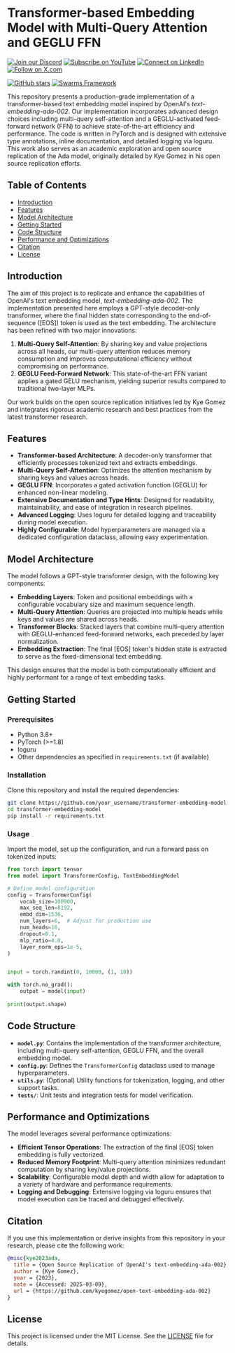 
# Transformer-based Embedding Model with Multi-Query Attention and GEGLU FFN

[![Join our Discord](https://img.shields.io/badge/Discord-Join%20our%20server-5865F2?style=for-the-badge&logo=discord&logoColor=white)](https://discord.gg/agora-999382051935506503) [![Subscribe on YouTube](https://img.shields.io/badge/YouTube-Subscribe-red?style=for-the-badge&logo=youtube&logoColor=white)](https://www.youtube.com/@kyegomez3242) [![Connect on LinkedIn](https://img.shields.io/badge/LinkedIn-Connect-blue?style=for-the-badge&logo=linkedin&logoColor=white)](https://www.linkedin.com/in/kye-g-38759a207/) [![Follow on X.com](https://img.shields.io/badge/X.com-Follow-1DA1F2?style=for-the-badge&logo=x&logoColor=white)](https://x.com/kyegomezb)


[![GitHub stars](https://img.shields.io/github/stars/The-Swarm-Corporation/Legal-Swarm-Template?style=social)](https://github.com/The-Swarm-Corporation/Legal-Swarm-Template)
[![Swarms Framework](https://img.shields.io/badge/Built%20with-Swarms-blue)](https://github.com/kyegomez/swarms)

This repository presents a production-grade implementation of a transformer-based text embedding model inspired by OpenAI's *text-embedding-ada-002*. Our implementation incorporates advanced design choices including multi-query self-attention and a GEGLU-activated feed-forward network (FFN) to achieve state-of-the-art efficiency and performance. The code is written in PyTorch and is designed with extensive type annotations, inline documentation, and detailed logging via loguru. This work also serves as an academic exploration and open source replication of the Ada model, originally detailed by Kye Gomez in his open source replication efforts.

## Table of Contents

- [Introduction](#introduction)
- [Features](#features)
- [Model Architecture](#model-architecture)
- [Getting Started](#getting-started)
- [Code Structure](#code-structure)
- [Performance and Optimizations](#performance-and-optimizations)
- [Citation](#citation)
- [License](#license)

## Introduction

The aim of this project is to replicate and enhance the capabilities of OpenAI's text embedding model, *text-embedding-ada-002*. The implementation presented here employs a GPT-style decoder-only transformer, where the final hidden state corresponding to the end-of-sequence ([EOS]) token is used as the text embedding. The architecture has been refined with two major innovations:

1. **Multi-Query Self-Attention**: By sharing key and value projections across all heads, our multi-query attention reduces memory consumption and improves computational efficiency without compromising on performance.
2. **GEGLU Feed-Forward Network**: This state-of-the-art FFN variant applies a gated GELU mechanism, yielding superior results compared to traditional two-layer MLPs.

Our work builds on the open source replication initiatives led by Kye Gomez and integrates rigorous academic research and best practices from the latest transformer research.

## Features

- **Transformer-based Architecture**: A decoder-only transformer that efficiently processes tokenized text and extracts embeddings.
- **Multi-Query Self-Attention**: Optimizes the attention mechanism by sharing keys and values across heads.
- **GEGLU FFN**: Incorporates a gated activation function (GEGLU) for enhanced non-linear modeling.
- **Extensive Documentation and Type Hints**: Designed for readability, maintainability, and ease of integration in research pipelines.
- **Advanced Logging**: Uses loguru for detailed logging and traceability during model execution.
- **Highly Configurable**: Model hyperparameters are managed via a dedicated configuration dataclass, allowing easy experimentation.

## Model Architecture

The model follows a GPT-style transformer design, with the following key components:

- **Embedding Layers**: Token and positional embeddings with a configurable vocabulary size and maximum sequence length.
- **Multi-Query Attention**: Queries are projected into multiple heads while keys and values are shared across heads.
- **Transformer Blocks**: Stacked layers that combine multi-query attention with GEGLU-enhanced feed-forward networks, each preceded by layer normalization.
- **Embedding Extraction**: The final [EOS] token's hidden state is extracted to serve as the fixed-dimensional text embedding.

This design ensures that the model is both computationally efficient and highly performant for a range of text embedding tasks.

## Getting Started

### Prerequisites

- Python 3.8+
- PyTorch (>=1.8)
- loguru
- Other dependencies as specified in `requirements.txt` (if available)

### Installation

Clone this repository and install the required dependencies:

```bash
git clone https://github.com/your_username/transformer-embedding-model.git
cd transformer-embedding-model
pip install -r requirements.txt
```

### Usage

Import the model, set up the configuration, and run a forward pass on tokenized inputs:

```python
from torch import tensor
from model import TransformerConfig, TextEmbeddingModel

# Define model configuration
config = TransformerConfig(
    vocab_size=100000,
    max_seq_len=8192,
    embd_dim=1536,
    num_layers=6,  # Adjust for production use
    num_heads=16,
    dropout=0.1,
    mlp_ratio=4.0,
    layer_norm_eps=1e-5,
)


input = torch.randint(0, 10000, (1, 10))

with torch.no_grad():
    output = model(input)
    
print(output.shape)

```

## Code Structure

- **`model.py`**: Contains the implementation of the transformer architecture, including multi-query self-attention, GEGLU FFN, and the overall embedding model.
- **`config.py`**: Defines the `TransformerConfig` dataclass used to manage hyperparameters.
- **`utils.py`**: (Optional) Utility functions for tokenization, logging, and other support tasks.
- **`tests/`**: Unit tests and integration tests for model verification.

## Performance and Optimizations

The model leverages several performance optimizations:

- **Efficient Tensor Operations**: The extraction of the final [EOS] token embedding is fully vectorized.
- **Reduced Memory Footprint**: Multi-query attention minimizes redundant computation by sharing key/value projections.
- **Scalability**: Configurable model depth and width allow for adaptation to a variety of hardware and performance requirements.
- **Logging and Debugging**: Extensive logging via loguru ensures that model execution can be traced and debugged effectively.

## Citation

If you use this implementation or derive insights from this repository in your research, please cite the following work:

```bibtex
@misc{kye2023ada,
  title = {Open Source Replication of OpenAI's text-embedding-ada-002},
  author = {Kye Gomez},
  year = {2023},
  note = {Accessed: 2025-03-09},
  url = {https://github.com/kyegomez/open-text-embedding-ada-002}
}
```

## License

This project is licensed under the MIT License. See the [LICENSE](LICENSE) file for details.
